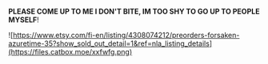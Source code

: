 
**PLEASE COME UP TO ME I DON'T BITE, IM TOO SHY TO GO UP TO PEOPLE MYSELF**!

![https://www.etsy.com/fi-en/listing/4308074212/preorders-forsaken-azuretime-35?show_sold_out_detail=1&ref=nla_listing_details](https://files.catbox.moe/xxfwfg.png)
